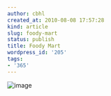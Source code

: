```yaml
---
author: cbhl
created_at: 2010-08-08 17:57:28
kind: article
slug: foody-mart
status: publish
title: Foody Mart
wordpress_id: '205'
tags:
- '365'
---
```


![image](http://blog.azuresky.ca/blog/wp-content/uploads/2010/08/wpid-IMG_20100808_163248.jpg)
